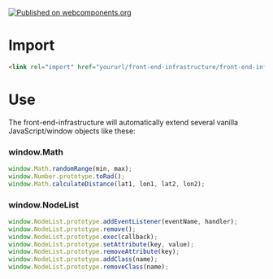 [![Published on webcomponents.org](https://img.shields.io/badge/webcomponents.org-published-blue.svg)](https://www.webcomponents.org/element/lzsoft/front-end-infrastructure)

# Import

```html
<link rel="import" href="yoururl/front-end-infrastructure/front-end-infrastructure.html" />
```

# Use

The front-end-infrastructure will automatically extend several vanilla JavaScript/window objects like these:

### window.Math

```javascript
window.Math.randomRange(min, max);
window.Number.prototype.toRad();
window.Math.calculateDistance(lat1, lon1, lat2, lon2);
```

### window.NodeList

```javascript
window.NodeList.prototype.addEventListener(eventName, handler);
window.NodeList.prototype.remove();
window.NodeList.prototype.exec(callback);
window.NodeList.prototype.setAttribute(key, value);
window.NodeList.prototype.removeAttribute(key);
window.NodeList.prototype.addClass(name);
window.NodeList.prototype.removeClass(name);
```